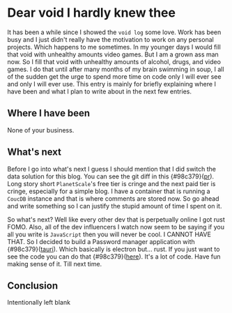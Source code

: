 # Dear void I hardly knew thee

It has been a while since I showed the `void log` some love.  Work has been busy and I just didn't really have the motivation to work on any personal projects.  Which happens to me sometimes.  In my younger days I would fill that void with unhealthy amounts video games.  But I am a grown ass man now.  So I fill that void with unhealthy amounts of alcohol, drugs, and video games.  I do that until after many months of my brain swimming in soup, I all of the sudden get the urge to spend more time on code only I will ever see and only I will ever use.  This entry is mainly for briefly explaining where I have been and what I plan to write about in the next few entries.  

## Where I have been

None of your business.  

## What's next

Before I go into what's next I guess I should mention that I did switch the data solution for this blog.  You can see the git diff in this {#98c379}([pr](https://github.com/gabrielgrover/improved-octo-spoon/pull/3/files)).  Long story short `PlanetScale`'s free tier is cringe and the next paid tier is cringe, especially for a simple blog.  I have a container that is running a `CoucDB` instance and that is where comments are stored now.  So go ahead and write something so I can justify the stupid amount of time I spent on it.  

So what's next?  Well like every other dev that is perpetually online I got rust FOMO.  Also, all of the dev influencers I watch now seem to be saying if you all you write is `JavaScript` then you will never be cool.  I CANNOT HAVE THAT.  So I decided to build a Password manager application with {#98c379}([tauri](https://tauri.app/)).  Which basically is electron but... rust.  If you just want to see the code you can do that {#98c379}([here](https://github.com/gabrielgrover/fizzgig)).  It's a lot of code.  Have fun making sense of it. Till next time.

## Conclusion

Intentionally left blank
